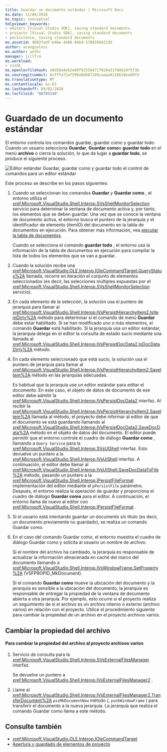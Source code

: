 ```yaml
---
title: Guardar un documento estándar | Microsoft Docs
ms.date: 11/04/2016
ms.topic: conceptual
helpviewer_keywords:
- editors [Visual Studio SDK], saving standard documents
- projects [Visual Studio SDK], saving standard documents
- persistence, saving standard documents
ms.assetid: d692fedf-b46e-4d60-84bd-578635042235
author: acangialosi
ms.author: anthc
manager: jillfra
ms.workload:
- vssdk
ms.openlocfilehash: e8d50a9e62e69f925564717020a51f88620f5f3b
ms.sourcegitcommit: 6cfffa72af599a9d667249caaaa411bb28ea69fd
ms.translationtype: MT
ms.contentlocale: es-ES
ms.lasthandoff: 09/02/2020
ms.locfileid: "80705548"
---
```

# <a name="saving-a-standard-document"></a>Guardado de un documento estándar
El entorno controla los comandos guardar, guardar como y guardar todo. Cuando un usuario selecciona **Guardar**, **Guardar como**o **guardar todo** en el menú **archivo** o cierra la solución, lo que da lugar a **guardar todo**, se produce el siguiente proceso.

 ![Editor estándar](../../extensibility/internals/media/public.gif "Público") Guardar, guardar como y guardar todo el control de comandos para un editor estándar

 Este proceso se describe en los pasos siguientes:

1. Cuando se seleccionan los comandos **Guardar** y **Guardar como** , el entorno utiliza el <xref:Microsoft.VisualStudio.Shell.Interop.SVsShellMonitorSelection> servicio para determinar la ventana de documento activa y, por tanto, los elementos que se deben guardar. Una vez que se conoce la ventana de documento activa, el entorno busca el puntero de la jerarquía y el identificador de elemento (itemID) del documento en la tabla de documentos en ejecución. Para obtener más información, vea [ejecutar la tabla de documentos](../../extensibility/internals/running-document-table.md).

    Cuando se selecciona el comando **guardar todo** , el entorno usa la información de la tabla de documentos en ejecución para compilar la lista de todos los elementos que se van a guardar.

2. Cuando la solución recibe una <xref:Microsoft.VisualStudio.OLE.Interop.IOleCommandTarget.QueryStatus%2A> llamada, recorre en iteración el conjunto de elementos seleccionados (es decir, las selecciones múltiples expuestas por el <xref:Microsoft.VisualStudio.Shell.Interop.SVsShellMonitorSelection> servicio).

3. En cada elemento de la selección, la solución usa el puntero de jerarquía para llamar al <xref:Microsoft.VisualStudio.Shell.Interop.IVsPersistHierarchyItem2.IsItemDirty%2A> método para determinar si el comando de menú **Guardar** debe estar habilitado. Si se han modificado uno o más elementos, el comando **Guardar** está habilitado. Si la jerarquía usa un editor estándar, la jerarquía delega en el editor la consulta de estado sucio mediante una llamada al <xref:Microsoft.VisualStudio.Shell.Interop.IVsPersistDocData2.IsDocDataDirty%2A> método.

4. En cada elemento seleccionado que está sucio, la solución usa el puntero de jerarquía para llamar al <xref:Microsoft.VisualStudio.Shell.Interop.IVsPersistHierarchyItem2.SaveItem%2A> método en las jerarquías adecuadas.

    Es habitual que la jerarquía use un editor estándar para editar el documento. En este caso, el objeto de datos de documento de ese editor debe admitir la <xref:Microsoft.VisualStudio.Shell.Interop.IVsPersistDocData2> interfaz. Al recibir la <xref:Microsoft.VisualStudio.Shell.Interop.IVsPersistHierarchyItem2.SaveItem%2A> llamada al método, el proyecto debe informar al editor de que el documento se está guardando llamando al <xref:Microsoft.VisualStudio.Shell.Interop.IVsPersistDocData2.SaveDocData%2A> método en el objeto de datos del documento. El editor puede permitir que el entorno controle el cuadro de diálogo **Guardar como** , llamando a `Query Service` para la <xref:Microsoft.VisualStudio.Shell.Interop.SVsUIShell> interfaz. Esto devuelve un puntero a la <xref:Microsoft.VisualStudio.Shell.Interop.IVsUIShell> interfaz. A continuación, el editor debe llamar al <xref:Microsoft.VisualStudio.Shell.Interop.IVsUIShell.SaveDocDataToFile%2A> método, pasando un puntero a la <xref:Microsoft.VisualStudio.Shell.Interop.IPersistFileFormat> implementación del editor mediante el `pPersistFile` parámetro. Después, el entorno realiza la operación de guardar y proporciona el cuadro de diálogo **Guardar como** para el editor. A continuación, el entorno llama de nuevo al editor con <xref:Microsoft.VisualStudio.Shell.Interop.IPersistFileFormat> .

5. Si el usuario está intentando guardar un documento sin título (es decir, un documento previamente no guardado), se realiza un comando Guardar como.

6. En el caso del comando Guardar como, el entorno muestra el cuadro de diálogo Guardar como y solicita al usuario un nombre de archivo.

    Si el nombre del archivo ha cambiado, la jerarquía es responsable de actualizar la información almacenada en caché del marco del documento llamando a <xref:Microsoft.VisualStudio.Shell.Interop.IVsWindowFrame.SetProperty%2A> (VSFPROPID_MkDocument).

   Si el comando **Guardar como** mueve la ubicación del documento y la jerarquía es sensible a la ubicación del documento, la jerarquía es responsable de entregar la propiedad de la ventana de documento abierta a otra jerarquía. Por ejemplo, esto ocurre si el proyecto realiza un seguimiento de si el archivo es un archivo interno o externo (archivo varios) en relación con el proyecto. Utilice el procedimiento siguiente para cambiar la propiedad de un archivo en el proyecto archivos varios.

## <a name="changing-file-ownership"></a>Cambiar la propiedad del archivo

#### <a name="to-change-file-ownership-to-the-miscellaneous-files-project"></a>Para cambiar la propiedad del archivo al proyecto archivos varios

1. Servicio de consulta para la <xref:Microsoft.VisualStudio.Shell.Interop.SVsExternalFilesManager> interfaz.

     Se devuelve un puntero a <xref:Microsoft.VisualStudio.Shell.Interop.IVsExternalFilesManager2> .

2. Llame al <xref:Microsoft.VisualStudio.Shell.Interop.IVsExternalFilesManager2.TransferDocument%2A> `pszMkDocumentNew` método (, `punkWindowFrame` ) para transferir el documento a la nueva jerarquía. La jerarquía que realiza el comando Guardar como llama a este método.

## <a name="see-also"></a>Consulte también
- <xref:Microsoft.VisualStudio.OLE.Interop.IOleCommandTarget>
- [Apertura y guardado de elementos de proyecto](../../extensibility/internals/opening-and-saving-project-items.md)
